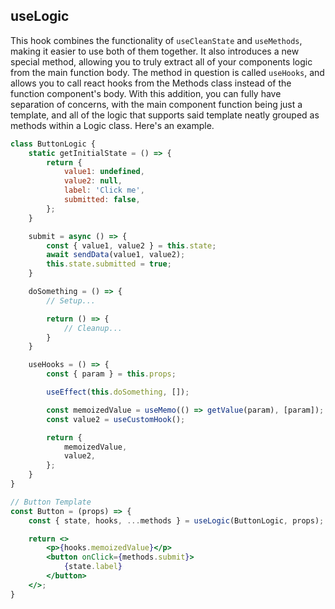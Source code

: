 ## useLogic
This hook combines the functionality of `useCleanState` and `useMethods`, making it easier to use both of them together. It also introduces a new special method, allowing you to truly extract all of your components logic from the main function body. The method in question is called `useHooks`, and allows you to call react hooks from the Methods class instead of the function component's body. With this addition, you can fully have separation of concerns, with the main component function being just a template, and all of the logic that supports said template neatly grouped as methods within a Logic class. Here's an example.

```jsx
class ButtonLogic {
	static getInitialState = () => {
		return {
			value1: undefined,
			value2: null,
			label: 'Click me',
			submitted: false,
		};
	}

	submit = async () => {
		const { value1, value2 } = this.state;
		await sendData(value1, value2);
		this.state.submitted = true;
	}

	doSomething = () => {
		// Setup...

		return () => {
			// Cleanup...
		}
	}

	useHooks = () => {
		const { param } = this.props;

		useEffect(this.doSomething, []);

		const memoizedValue = useMemo(() => getValue(param), [param]);
		const value2 = useCustomHook();

		return {
			memoizedValue,
			value2,
		};
	}
}

// Button Template
const Button = (props) => {
	const { state, hooks, ...methods } = useLogic(ButtonLogic, props);

	return <>
		<p>{hooks.memoizedValue}</p>
		<button onClick={methods.submit}>
			{state.label}
		</button>
	</>;
}
```
